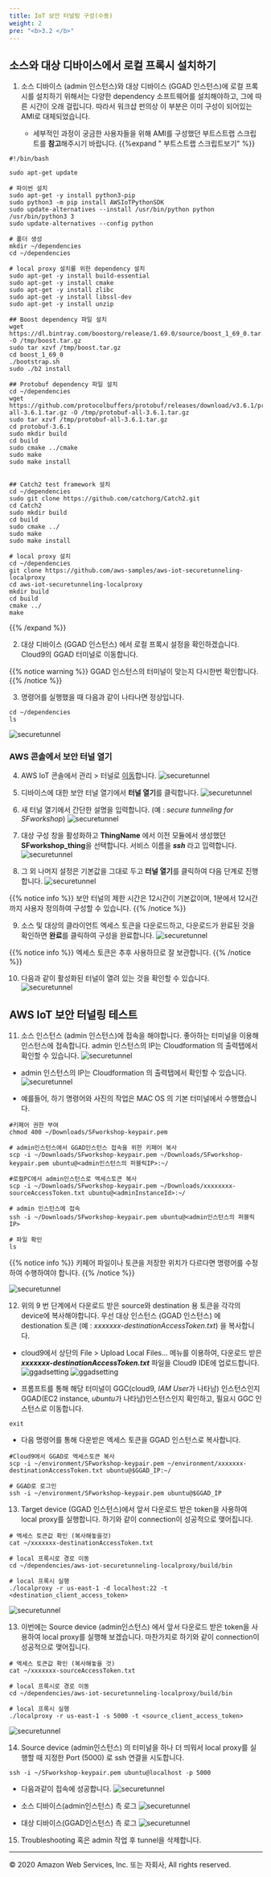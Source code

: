 ```yaml
---
title: IoT 보안 터널링 구성(수동)
weight: 2
pre: "<b>3.2 </b>"
---
```


## 소스와 대상 디바이스에서 로컬 프록시 설치하기

1. 소스 디바이스 (admin 인스턴스)와 대상 디바이스 (GGAD 인스턴스)에 로컬 프록시를 설치하기 위해서는 다양한 dependency 소프트웨어를 설치해야하고, 그에 따른 시간이 오래 걸립니다. 따라서 워크샵 펀의상 이 부분은 이미 구성이 되어있는 AMI로 대체되었습니다. 

    - 세부적인 과정이 궁금한 사용자들을 위해 AMI를 구성했던 부트스트랩 스크립트를 **참고**해주시기 바랍니다. 
{{%expand " 부트스트랩 스크립트보기" %}}


```
#!/bin/bash

sudo apt-get update

# 파이썬 설치 
sudo apt-get -y install python3-pip
sudo python3 -m pip install AWSIoTPythonSDK
sudo update-alternatives --install /usr/bin/python python /usr/bin/python3 3
sudo update-alternatives --config python

# 폴더 생성
mkdir ~/dependencies
cd ~/dependencies

# local proxy 설치를 위한 dependency 설치 
sudo apt-get -y install build-essential
sudo apt-get -y install cmake
sudo apt-get -y install zlibc
sudo apt-get -y install libssl-dev
sudo apt-get -y install unzip

## Boost dependency 파일 설치 
wget https://dl.bintray.com/boostorg/release/1.69.0/source/boost_1_69_0.tar.gz -O /tmp/boost.tar.gz
sudo tar xzvf /tmp/boost.tar.gz
cd boost_1_69_0
./bootstrap.sh
sudo ./b2 install

## Protobuf dependency 파일 설치 
cd ~/dependencies
wget https://github.com/protocolbuffers/protobuf/releases/download/v3.6.1/protobuf-all-3.6.1.tar.gz -O /tmp/protobuf-all-3.6.1.tar.gz
sudo tar xzvf /tmp/protobuf-all-3.6.1.tar.gz
cd protobuf-3.6.1
sudo mkdir build
cd build
sudo cmake ../cmake
sudo make
sudo make install


## Catch2 test framework 설치 
cd ~/dependencies
sudo git clone https://github.com/catchorg/Catch2.git
cd Catch2
sudo mkdir build
cd build
sudo cmake ../
sudo make
sudo make install

# local proxy 설치
cd ~/dependencies
git clone https://github.com/aws-samples/aws-iot-securetunneling-localproxy
cd aws-iot-securetunneling-localproxy
mkdir build
cd build
cmake ../
make
```

{{% /expand %}} 


2. 대상 디바이스 (GGAD 인스턴스) 에서 로컬 프록시 설정을 확인하겠습니다. Cloud9의 GGAD 터미널로 이동합니다. 

{{% notice warning %}}
GGAD 인스턴스의 터미널이 맞는지 다시한번 확인합니다. 
{{% /notice %}}

3. 명령어를 실행했을 때 다음과 같이 나타나면 정상입니다.  
```
cd ~/dependencies
ls
```    
![securetunnel](/lab2/image/securetunnel_12.png)


### AWS 콘솔에서 보안 터널 열기 

4. AWS IoT 콘솔에서 관리 > 터널로 [이동](https://console.aws.amazon.com/iot/home?region=us-east-1#/tunnelhub)합니다. 
![securetunnel](/lab2/image/securetunnel_2.png)

5. 디바이스에 대한 보안 터널 열기에서 **터널 열기**를 클릭합니다. 
![securetunnel](/lab2/image/securetunnel_3.png)

6. 새 터널 열기에서 간단한 설명을 입력합니다. (예 : *secure tunneling for SFworkshop*)
![securetunnel](/lab2/image/securetunnel_4.png)

7. 대상 구성 창을 활성화하고 **ThingName** 에서 이전 모듈에서 생성했던 **SFworkshop_thing**을 선택합니다. 서비스 이름을 ***ssh*** 라고 입력합니다. 
![securetunnel](/lab2/image/securetunnel_5.png)

8. 그 외 나머지 설정은 기본값을 그대로 두고 **터널 열기**를 클릭하여 다음 단계로 진행합니다. 
![securetunnel](/lab2/image/securetunnel_6.png)

{{% notice info %}}
보안 터널의 제한 시간은 12시간이 기본값이며, 1분에서 12시간까지 사용자 정의하여 구성할 수 있습니다. 
{{% /notice %}}

9. 소스 및 대상의 클라이언트 엑세스 토큰을 다운로드하고, 다운로드가 완료된 것을 확인하면 **완료**를 클릭하여 구성을 완료합니다. 
![securetunnel](/lab2/image/securetunnel_7.png)

{{% notice info %}}
엑세스 토큰은 추후 사용하므로 잘 보관합니다.
{{% /notice %}}

10. 다음과 같이 활성화된 터널이 열려 있는 것을 확인할 수 있습니다. 
![securetunnel](/lab2/image/securetunnel_8.png)


## AWS IoT 보안 터널링 테스트  

11. 소스 인스턴스 (admin 인스턴스)에 접속을 해야합니다. 좋아하는 터미널을 이용해 인스턴스에 접속합니다. admin 인스턴스의 IP는 Cloudformation 의 출력탭에서 확인할 수 있습니다. 
![securetunnel](/lab2/image/securetunnel_10.png)

- admin 인스턴스의 IP는 Cloudformation 의 출력탭에서 확인할 수 있습니다. 
    ![securetunnel](/lab2/image/securetunnel_10.png)

- 예를들어, 하기 명령어와 사진의 작업은 MAC OS 의 기본 터미널에서 수행했습니다. 

```
#키페어 권한 부여 
chmod 400 ~/Downloads/SFworkshop-keypair.pem 

# admin인스턴스에서 GGAD인스턴스 접속을 위한 키페어 복사 
scp -i ~/Downloads/SFworkshop-keypair.pem ~/Downloads/SFworkshop-keypair.pem ubuntu@<admin인스턴스의 퍼블릭IP>:~/

#로컬PC에서 admin인스턴스로 엑세스토큰 복사 
scp -i ~/Downloads/SFworkshop-keypair.pem ~/Downloads/xxxxxxxx-sourceAccessToken.txt ubuntu@<adminInstanceId>:~/

# admin 인스턴스에 접속
ssh -i ~/Downloads/SFworkshop-keypair.pem ubuntu@<admin인스턴스의 퍼블릭IP>

# 파일 확인
ls
```
{{% notice info %}}
키페어 파일이나 토큰을 저장한 위치가 다르다면 명령어를 수정하여 수행하여야 합니다. 
{{% /notice %}}

![securetunnel](/lab2/image/securetunnel_11.png)

12. 위의 9 번 단계에서 다운로드 받은 source와 destination 용 토큰을 각각의 device에 복사해야합니다. 우선 대상 인스턴스 (GGAD 인스턴스) 에 destionation 토큰 (예 : *xxxxxxx-destinationAccessToken.txt*) 을 복사합니다. 

- cloud9에서 상단의 File > Upload Local Files… 메뉴를 이용하여, 다운로드 받은 ***xxxxxxx-destinationAccessToken.txt*** 파일을 Cloud9 IDE에 업로드합니다.
![ggadsetting](/lab2/image/ggad_setting_1.png)
![ggadsetting](/lab2/image/ggad_setting_2.png)

- 프롬프트를 통해 해당 터미널이 GGC(cloud9, *IAM User*가 나타남) 인스턴스인지 GGAD(EC2 instance, *ubuntu*가 나타남)인스턴스인지 확인하고, 필요시 GGC 인스턴스로 이동합니다. 

```
exit
```

- 다음 명령어를 통해 다운받은 엑세스 토큰을 GGAD 인스턴스로 복사합니다. 
```
#Cloud9에서 GGAD로 엑세스토큰 복사 
scp -i ~/environment/SFworkshop-keypair.pem ~/environment/xxxxxxx-destinationAccessToken.txt ubuntu@$GGAD_IP:~/

# GGAD로 로그인
ssh -i ~/environment/SFworkshop-keypair.pem ubuntu@$GGAD_IP
```


13. Target device (GGAD 인스턴스)에서 앞서 다운로드 받은 token을 사용하여 local proxy를 실행합니다. 하기와 같이 connection이 성공적으로 맺어집니다. 

```
# 엑세스 토큰값 확인 (복사해놓을것)
cat ~/xxxxxxx-destinationAccessToken.txt

# local 프록시로 경로 이동
cd ~/dependencies/aws-iot-securetunneling-localproxy/build/bin

# local 프록시 실행
./localproxy -r us-east-1 -d localhost:22 -t <destination_client_access_token> 
```
![securetunnel](/lab2/image/securetunnel_23.png)


13. 이번에는 Source device (admin인스턴스) 에서 앞서 다운로드 받은 token을 사용하여 local proxy를 실행해 보겠습니다. 마찬가지로 하기와 같이 connection이 성공적으로 맺어집니다. 

```
# 엑세스 토큰값 확인 (복사해놓을 것)
cat ~/xxxxxxx-sourceAccessToken.txt

# local 프록시로 경로 이동
cd ~/dependencies/aws-iot-securetunneling-localproxy/build/bin

# local 프록시 실행
./localproxy -r us-east-1 -s 5000 -t <source_client_access_token> 
```

![securetunnel](/lab2/image/securetunnel_24.png)


14. Source device (admin인스턴스) 의 터미널을 하나 더 띄워서 local proxy를 실행할 때 지정한 Port (5000) 로 ssh 연결을 시도합니다. 

```
ssh -i ~/SFworkshop-keypair.pem ubuntu@localhost -p 5000

```

- 다음과같이 접속에 성공합니다.
![securetunnel](/lab2/image/securetunnel_25.png)

- 소스 디바이스(admin인스턴스) 측 로그 
![securetunnel](/lab2/image/securetunnel_26.png)

- 대상 디바이스(GGAD인스턴스) 측 로그 
![securetunnel](/lab2/image/securetunnel_27.png)


15. Troubleshooting 혹은 admin 작업 후 tunnel을 삭제합니다. 

 

---
© 2020 Amazon Web Services, Inc. 또는 자회사, All rights reserved.
